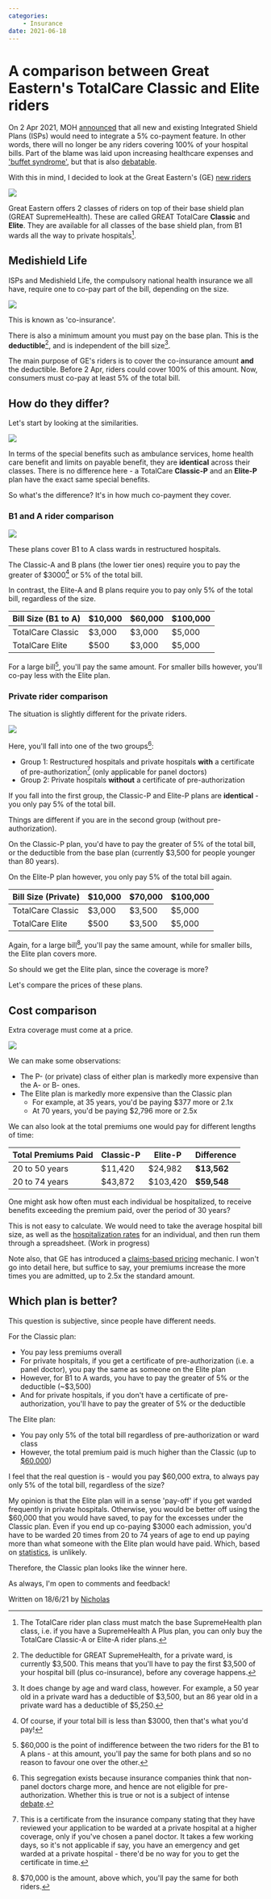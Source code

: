 ```yaml
---
categories:
    - Insurance
date: 2021-06-18
---
```


# A comparison between Great Eastern's TotalCare Classic and Elite riders

On 2 Apr 2021, MOH [announced](https://www.asiaone.com/money/integrated-shield-plan-riders-now-require-co-payment-what-you-need-know) that all new and existing Integrated Shield Plans (ISPs) would need to integrate a 5% co-payment feature. In other words, there will no longer be any riders covering 100% of your hospital bills. Part of the blame was laid upon increasing healthcare expenses and ['buffet syndrome'](https://www.todayonline.com/singapore/5-co-payment-required-all-new-integrated-shield-plans-full-riders-moh), but that is also [debatable](https://lifefinance.com.sg/greedy-doctors-overpaid-agents-or-kiasu-patients/).

<!-- more -->

With this in mind, I decided to look at the Great Eastern's (GE) [new riders](https://www.greateasternlife.com/content/dam/corp-site/great-eastern/sg/gels-ftrp-imc-cm/health-insurance-/great-supremehealth/gels-pdt-pd-gsh-gtc-benefit-and-premium-tables-eng.pdf)

![](../../static/images/2021-06-18-ge-totalcare-comparison/ge-totalcare-rider-infographic.jpg)

Great Eastern offers 2 classes of riders on top of their base shield plan (GREAT SupremeHealth). These are called GREAT TotalCare **Classic** and **Elite**. They are available for all classes of the base shield plan, from B1 wards all the way to private hospitals[^riders].

## Medishield Life

ISPs and Medishield Life, the compulsory national health insurance we all have, require one to co-pay part of the bill, depending on the size.

![](../../static/images/2021-06-18-ge-totalcare-comparison/co-payment.jpg)

This is known as 'co-insurance'.

There is also a minimum amount you must pay on the base plan. This is the **deductible**[^deductible], and is independent of the bill size[^deductible-by-age].

The main purpose of GE's riders is to cover the co-insurance amount **and** the deductible. Before 2 Apr, riders could cover 100% of this amount. Now, consumers must co-pay at least 5% of the total bill.

## How do they differ?

Let's start by looking at the similarities.

![](../../static/images/2021-06-18-ge-totalcare-comparison/great-totalcare-special-benefits.jpg)

In terms of the special benefits such as ambulance services, home health care benefit and limits on payable benefit, they are **identical** across their classes. There is no difference here - a TotalCare **Classic-P** and an **Elite-P** plan have the exact same special benefits.

So what's the difference? It's in how much co-payment they cover.

### B1 and A rider comparison

![](../../static/images/2021-06-18-ge-totalcare-comparison/totalcare-restructured-comparison.jpg)

These plans cover B1 to A class wards in restructured hospitals.

The Classic-A and B plans (the lower tier ones) require you to pay the greater of $3000[^cap] or 5% of the total bill.

In contrast, the Elite-A and B plans require you to pay only 5% of the total bill, regardless of the size.

| Bill Size (B1 to A) | $10,000 | $60,000 | $100,000 |
| ------------------- | ------- | ------- | -------- |
| TotalCare Classic   | $3,000  | $3,000  | $5,000   |
| TotalCare Elite     | $500    | $3,000  | $5,000   |

For a large bill[^indifference-b1], you'll pay the same amount. For smaller bills however, you'll co-pay less with the Elite plan.

### Private rider comparison

The situation is slightly different for the private riders.

![](../../static/images/2021-06-18-ge-totalcare-comparison/totalcare-private-comparison.jpg)

Here, you'll fall into one of the two groups[^groups]:

-   Group 1: Restructured hospitals and private hospitals **with** a certificate of pre-authorization[^pre-authorization] (only applicable for panel doctors)
-   Group 2: Private hospitals **without** a certificate of pre-authorization

If you fall into the first group, the Classic-P and Elite-P plans are **identical** - you only pay 5% of the total bill.

Things are different if you are in the second group (without pre-authorization).

On the Classic-P plan, you'd have to pay the greater of 5% of the total bill, or the deductible from the base plan (currently $3,500 for people younger than 80 years).

On the Elite-P plan however, you only pay 5% of the total bill again.

| Bill Size (Private) | $10,000 | $70,000 | $100,000 |
| ------------------- | ------- | ------- | -------- |
| TotalCare Classic   | $3,000  | $3,500  | $5,000   |
| TotalCare Elite     | $500    | $3,500  | $5,000   |

Again, for a large bill[^indifference-private], you'll pay the same amount, while for smaller bills, the Elite plan covers more.

So should we get the Elite plan, since the coverage is more?

Let's compare the prices of these plans.

## Cost comparison

Extra coverage must come at a price.

![](../../static/images/2021-06-18-ge-totalcare-comparison/totalcare-premiums.jpg)

We can make some observations:

-   The P- (or private) class of either plan is markedly more expensive than the A- or B- ones.
-   The Elite plan is markedly more expensive than the Classic plan
    -   For example, at 35 years, you'd be paying $377 more or 2.1x
    -   At 70 years, you'd be paying $2,796 more or 2.5x

We can also look at the total premiums one would pay for different lengths of time:

| Total Premiums Paid | Classic-P | Elite-P  | Difference  |
| ------------------- | --------- | -------- | ----------- |
| 20 to 50 years      | $11,420   | $24,982  | **$13,562** |
| 20 to 74 years      | $43,872   | $103,420 | **$59,548** |

One might ask how often must each individual be hospitalized, to receive benefits exceeding the premium paid, over the period of 30 years?

This is not easy to calculate. We would need to take the average hospital bill size, as well as the [hospitalization rates](https://www.moh.gov.sg/resources-statistics/healthcare-institution-statistics/hospital-admission-rates-by-age-and-sex/hospital-admission-rates-by-age-and-sex-2020) for an individual, and then run them through a spreadsheet. (Work in progress)

Note also, that GE has introduced a [claims-based pricing](https://www.greateasternlife.com/sg/en/personal-insurance/our-products/health-insurance/great-supremehealth/cap.html) mechanic. I won't go into detail here, but suffice to say, your premiums increase the more times you are admitted, up to 2.5x the standard amount.

## Which plan is better?

This question is subjective, since people have different needs.

For the Classic plan:

-   You pay less premiums overall
-   For private hospitals, if you get a certificate of pre-authorization (i.e. a panel doctor), you pay the same as someone on the Elite plan
-   However, for B1 to A wards, you have to pay the greater of 5% or the deductible (~$3,500)
-   And for private hospitals, if you don't have a certificate of pre-authorization, you'll have to pay the greater of 5% or the deductible

The Elite plan:

-   You pay only 5% of the total bill regardless of pre-authorization or ward class
-   However, the total premium paid is much higher than the Classic (up to [$60,000](#private-rider-comparison))

I feel that the real question is - would you pay $60,000 extra, to always pay only 5% of the total bill, regardless of the size?

My opinion is that the Elite plan will in a sense 'pay-off' if you get warded frequently in private hospitals. Otherwise, you would be better off using the $60,000 that you would have saved, to pay for the excesses under the Classic plan. Even if you end up co-paying $3000 each admission, you'd have to be warded 20 times from 20 to 74 years of age to end up paying more than what someone with the Elite plan would have paid. Which, based on [statistics](https://www.moh.gov.sg/resources-statistics/healthcare-institution-statistics/hospital-admission-rates-by-age-and-sex/hospital-admission-rates-by-age-and-sex-2020), is unlikely.

Therefore, the Classic plan looks like the winner here.

As always, I'm open to comments and feedback!

Written on 18/6/21 by [Nicholas](https://nicholaslyz.com)

[^deductible]: The deductible for GREAT SupremeHealth, for a private ward, is currently $3,500. This means that you'll have to pay the first $3,500 of your hospital bill (plus co-insurance), before any coverage happens.
[^deductible-by-age]: It does change by age and ward class, however. For example, a 50 year old in a private ward has a deductible of $3,500, but an 86 year old in a private ward has a deductible of $5,250.
[^riders]: The TotalCare rider plan class must match the base SupremeHealth plan class, i.e. if you have a SupremeHealth A Plus plan, you can only buy the TotalCare Classic-A or Elite-A rider plans.
[^cap]: Of course, if your total bill is less than $3000, then that's what you'd pay!
[^indifference-b1]: $60,000 is the point of indifference between the two riders for the B1 to A plans - at this amount, you'll pay the same for both plans and so no reason to favour one over the other.
[^indifference-private]: $70,000 is the amount, above which, you'll pay the same for both riders.
[^groups]: This segregation exists because insurance companies think that non-panel doctors charge more, and hence are not eligible for pre-authorization. Whether this is true or not is a subject of intense [debate](https://hobbitsma.blog/2021/04/04/the-hobbits-guide-to-the-highlights-of-lias-position-paper-and-industry-responses-on-ips/).
[^pre-authorization]: This is a certificate from the insurance company stating that they have reviewed your application to be warded at a private hospital at a higher coverage, only if you've chosen a panel doctor. It takes a few working days, so it's not applicable if say, you have an emergency and get warded at a private hospital - there'd be no way for you to get the certificate in time.
